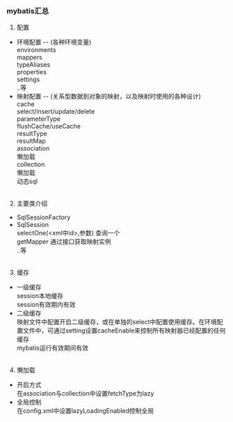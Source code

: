 ### mybatis汇总
1. 配置
* 环境配置 -- (各种环境变量)<br />
  environments<br />
  mappers<br />
  typeAliases<br />
  properties<br />
  settings<br />
  ..等
* 映射配置 -- (关系型数据到对象的映射，以及映射时使用的各种设计)<br />
  cache<br />
  select/insert/update/delete<br />
  parameterType<br />
  flushCache/useCache<br />
  resultType<br />
  resultMap<br />
    association<br />
      懒加载<br />
    collection<br />
      懒加载<br />
  动态sql<br /><br />
2. 主要类介绍
  * SqlSessionFactory<br />
  * SqlSession<br />
    selectOne(<xml中id>,参数)  查询一个<br />
    getMapper  通过接口获取映射实例<br />
    ..等<br /><br />
3. 缓存
  * 一级缓存<br />
  session本地缓存<br />
  session有效期内有效
  * 二级缓存<br />
  映射文件中配置<cache />开启二级缓存，或在单独的select中配置使用缓存。在环境配置文件中，可通过setting设置cacheEnable来控制所有映射器已经配置的任何缓存<br />
  mybatis运行有效期间有效
  <br /><br />
4. 懒加载
 * 开启方式<br />
  在association与collection中设置fetchType为lazy  
 * 全局控制<br />
  在config.xml中设置lazyLoadingEnabled控制全局  
  <br />
  
